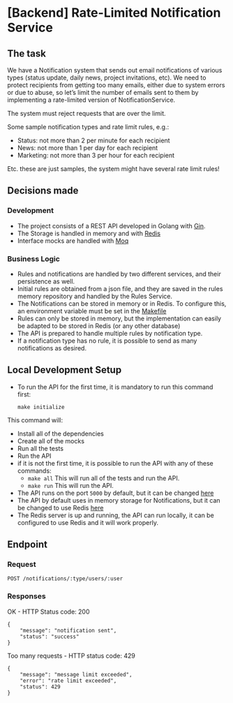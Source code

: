 
# [Backend] Rate-Limited Notification Service
## The task
We have a Notification system that sends out email notifications of various types (status update, daily news, project invitations, etc). We need to protect recipients from getting too many emails, either due to system errors or due to abuse, so let’s limit the number of emails sent to them by implementing a rate-limited version of NotificationService.

The system must reject requests that are over the limit.

Some sample notification types and rate limit rules, e.g.:
- Status: not more than 2 per minute for each recipient
- News: not more than 1 per day for each recipient
- Marketing: not more than 3 per hour for each recipient

Etc. these are just samples, the system might have several rate limit rules!

## Decisions made
### Development
- The project consists of a REST API developed in Golang with [Gin](https://github.com/gin-gonic/gin).
- The Storage is handled in memory and with [Redis](https://redis.io/)
- Interface mocks are handled with [Moq](https://github.com/matryer/moq)
### Business Logic
- Rules and notifications are handled by two different services, and their persistence as well.
- Initial rules are obtained from a json file, and they are saved in the  rules memory repository and handled by the Rules Service.
- The Notifications can be stored in memory or in Redis. To configure this, an environment variable must be set in the [Makefile](https://github.com/bgiulianetti/rate-limiter/blob/main/makefile#L7)
- Rules can only be stored in memory, but the implementation can easily be adapted to be stored in Redis (or any other database)
- The API is prepared to handle multiple rules by notification type.
- If a notification type has no rule, it is possible to send as many notifications as desired.

## Local Development Setup
- To run the API for the first time, it is mandatory to run this command first:
  ```
  make initialize
  ```
This command will:
  - Install all of the dependencies
  - Create all of the mocks
  - Run all the tests
  - Run the API
- if it is not the first time, it is possible to run the API with any of these commands:
  - ```make all``` This will run all of the tests and run the API.
  - ```make run``` This will run the API.
- The API runs on the port ```5000``` by default, but it can be changed [here](https://github.com/bgiulianetti/rate-limiter/blob/main/main.go#L12)
- The API by default uses in memory storage for Notifications, but it can be changed to use Redis [here](https://github.com/bgiulianetti/rate-limiter/blob/main/makefile#L7)
- The Redis server is up and running, the API can run locally, it can be configured to use Redis and it will work properly.

## Endpoint
### Request
```
POST /notifications/:type/users/:user
```

### Responses

OK - HTTP Status code: 200
```
{
    "message": "notification sent",
    "status": "success"
}
```

Too many requests - HTTP status code: 429
```
{
    "message": "message limit exceeded",
    "error": "rate limit exceeded",
    "status": 429
}
```


